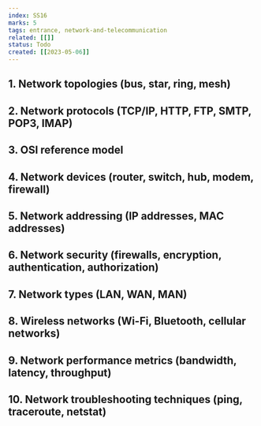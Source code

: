 ```yaml
---
index: SS16
marks: 5
tags: entrance, network-and-telecommunication
related: [[]]
status: Todo
created: [[2023-05-06]]
---
```


## 1. Network topologies (bus, star, ring, mesh)
## 2. Network protocols (TCP/IP, HTTP, FTP, SMTP, POP3, IMAP)
## 3. OSI reference model
## 4. Network devices (router, switch, hub, modem, firewall)
## 5. Network addressing (IP addresses, MAC addresses)
## 6. Network security (firewalls, encryption, authentication, authorization)
## 7. Network types (LAN, WAN, MAN)
## 8. Wireless networks (Wi-Fi, Bluetooth, cellular networks)
## 9. Network performance metrics (bandwidth, latency, throughput)
## 10. Network troubleshooting techniques (ping, traceroute, netstat)
